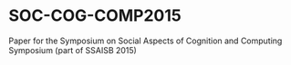 SOC-COG-COMP2015
================

Paper for the Symposium on Social Aspects of Cognition and Computing Symposium (part of SSAISB 2015)
